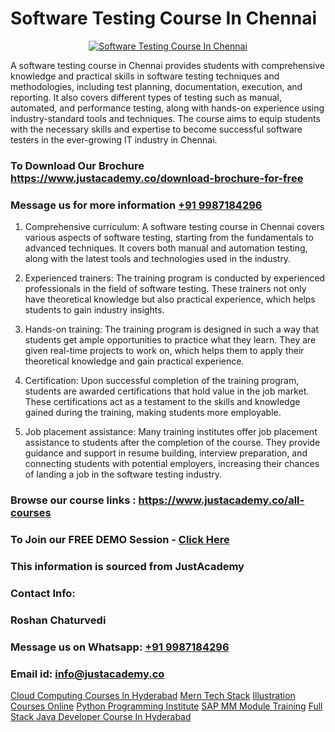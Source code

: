 # Software Testing Course In Chennai

<p align="center">
  <a href="https://justacademy.co/program-detail/software-testing">
    <img src="https://justacademy.co/storage2/program_images/1704700438.webp" alt="Software Testing Course In Chennai">
  </a>
</p>


A software testing course in Chennai provides students with comprehensive knowledge and practical skills in software testing techniques and methodologies, including test planning, documentation, execution, and reporting. It also covers different types of testing such as manual, automated, and performance testing, along with hands-on experience using industry-standard tools and techniques. The course aims to equip students with the necessary skills and expertise to become successful software testers in the ever-growing IT industry in Chennai.
### To Download Our Brochure https://www.justacademy.co/download-brochure-for-free
### Message us for more information [+91 9987184296](https://api.whatsapp.com/send?phone=919987184296)
1) Comprehensive curriculum: A software testing course in Chennai covers various aspects of software testing, starting from the fundamentals to advanced techniques. It covers both manual and automation testing, along with the latest tools and technologies used in the industry.

2) Experienced trainers: The training program is conducted by experienced professionals in the field of software testing. These trainers not only have theoretical knowledge but also practical experience, which helps students to gain industry insights.

3) Hands-on training: The training program is designed in such a way that students get ample opportunities to practice what they learn. They are given real-time projects to work on, which helps them to apply their theoretical knowledge and gain practical experience.

4) Certification: Upon successful completion of the training program, students are awarded certifications that hold value in the job market. These certifications act as a testament to the skills and knowledge gained during the training, making students more employable.

5) Job placement assistance: Many training institutes offer job placement assistance to students after the completion of the course. They provide guidance and support in resume building, interview preparation, and connecting students with potential employers, increasing their chances of landing a job in the software testing industry.

### Browse our course links : https://www.justacademy.co/all-courses 
### To Join our FREE DEMO Session - [Click Here](https://www.justacademy.co/register-for-course-demo)


### This information is sourced from JustAcademy
### Contact Info:
### Roshan Chaturvedi
### Message us on Whatsapp: [+91 9987184296](https://api.whatsapp.com/send?phone=919987184296)
### Email id: [info@justacademy.co](mailto:info@justacademy.co)
                    
[Cloud Computing Courses In Hyderabad](https://www.linkedin.com/pulse/cloud-computing-courses-hyderabad-justacademy-jaipur-k6sjc?trackingId=Bj0EeXyQanB%2BGKIGl3Jp3Q%3D%3D&lipi=urn%3Ali%3Apage%3Ad_flagship3_company_admin%3B%2Bj%2BWkU3wSKSQ1R70zcYAcw%3D%3D)
[Mern Tech Stack](https://www.linkedin.com/pulse/mern-tech-stack-justacademy-jaipur-0igre/)
[Illustration Courses Online](https://medium.com/@abhidnya.1068/illustration-courses-online-aeaa7fff367c)
[Python Programming Institute](https://medium.com/@kumarishimmi99/python-programming-institute-5809dc4ebf5e)
[SAP MM Module Training](https://justacademyin.github.io/Articles/SAP-MM-Module-Training)
[Full Stack Java Developer Course In Hyderabad](https://justacademyin.github.io/Articles/Full-Stack-Java-Developer-Course-In-Hyderabad)
